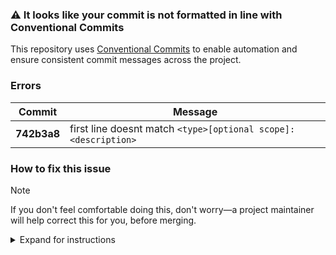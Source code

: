 
### :warning: It looks like your commit is not formatted in line with Conventional Commits

This repository uses [Conventional Commits][cc] to enable automation and ensure consistent commit messages across the project.

### Errors

| Commit | Message |
| ------ | ------- |
| **742b3a8** | first line doesnt match `<type>[optional scope]: <description>` |

### How to fix this issue

> [!NOTE]
> If you don't feel comfortable doing this, don't worry—a project maintainer will help correct this for you, before merging.

<details>

<summary>Expand for instructions</summary>

Please amend your commit message to follow the [Conventional Commits][cc] format. You can do this by running the following commands:

```
git rebase -i HEAD~0
```

This will open an editor with a list of commits. Mark the commit you want to amend with `edit`, save and close the editor. Then run:

```console
git commit --amend
```

This will open an editor with the commit message. Please update the commit message to follow the [Conventional Commits][cc] format. Save and close the editor.

Finally, run:

```console
git rebase --continue
```

This will continue the rebase process.

Finally, push your changes to your fork:

```console
git push --force-with-lease
```

</details>

[cc]: https://www.conventionalcommits.org/en/v1.0.0